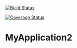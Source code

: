 [![Build Status](https://travis-ci.org/paulkokos/MyApplication2.svg?branch=master)](https://travis-ci.org/paulkokos/MyApplication2)

[![Coverage Status](https://coveralls.io/repos/github/paulkokos/MyApplication2/badge.svg?branch=master)](https://coveralls.io/github/paulkokos/MyApplication2?branch=master)
# MyApplication2
